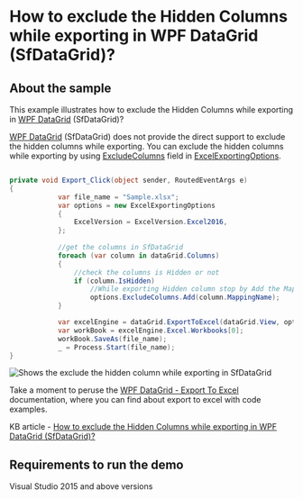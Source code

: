 # How to exclude the Hidden Columns while exporting in WPF DataGrid (SfDataGrid)?

## About the sample
This example illustrates how to exclude the Hidden Columns while exporting in [WPF DataGrid](https://www.syncfusion.com/wpf-controls/datagrid) (SfDataGrid)?

[WPF DataGrid](https://www.syncfusion.com/wpf-controls/datagrid) (SfDataGrid) does not provide the direct support to exclude the hidden columns while exporting. You can exclude the hidden columns while exporting by using [ExcludeColumns](https://help.syncfusion.com/cr/wpf/Syncfusion.UI.Xaml.Grid.Converter.ExcelExportingOptions.html#Syncfusion_UI_Xaml_Grid_Converter_ExcelExportingOptions_ExcludeColumns) field in [ExcelExportingOptions](https://help.syncfusion.com/cr/wpf/Syncfusion.UI.Xaml.Grid.Converter.ExcelExportingOptions.html).

```C#

private void Export_Click(object sender, RoutedEventArgs e)
{
            var file_name = "Sample.xlsx";
            var options = new ExcelExportingOptions
            {
                ExcelVersion = ExcelVersion.Excel2016,
            };
            
            //get the columns in SfDataGrid
            foreach (var column in dataGrid.Columns)
            {
                //check the columns is Hidden or not
                if (column.IsHidden)
                    //While exporting Hidden column stop by Add the MappingName of hidden column in ExcludeColumns in ExcelExportingOptions
                    options.ExcludeColumns.Add(column.MappingName);
            }

            var excelEngine = dataGrid.ExportToExcel(dataGrid.View, options);
            var workBook = excelEngine.Excel.Workbooks[0];
            workBook.SaveAs(file_name);
            _ = Process.Start(file_name);
}

```

![Shows the exclude the hidden column while exporting in SfDataGrid](ExcludeHiddenColumn.gif)

Take a moment to peruse the [WPF DataGrid - Export To Excel](https://help.syncfusion.com/wpf/datagrid/export-to-excel) documentation, where you can find about export to excel with code examples.

KB article - [How to exclude the Hidden Columns while exporting in WPF DataGrid (SfDataGrid)?](https://www.syncfusion.com/kb/12676/how-to-exclude-the-hidden-columns-while-exporting-in-wpf-datagrid-sfdatagrid)

## Requirements to run the demo
Visual Studio 2015 and above versions
